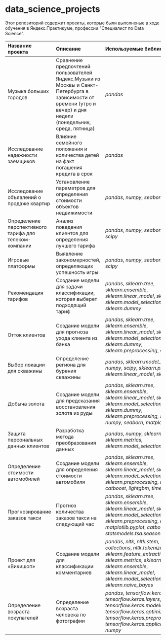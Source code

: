 # data_science_projects
Этот репозиторий содержит проекты, которые были выполненые в ходе обучения в Яндекс.Практикуме, профессии "Специалист по Data Science".

| Название проекта | Описание | Используемые библиотеки | 
| :---------------------- | :---------------------- | :---------------------- |
| Музыка больших городов | Сравнение предпочтений пользователей Яндекс.Музыки из Москвы и Санкт-Петербурга в зависимости от времени (утро и вечер) и дня недели (понедельник, среда, пятница)| *pandas* |
| Исследование надежности заемщиков | Влияние семейного положения и количества детей на факт погашения кредита в срок | *pandas* |
| Исследование объявлений о продаже квартир | Установление параметров для определения стоимости объектов недвижимости | *pandas*, *numpy*, *seaborn*, *matplotlib* |
| Определение перспективного тарифа для телеком-компании | Анализ поведения клиентов для определения лучшего тарифа | *pandas*, *numpy*, *seaborn*, *matplotlib*, *scipy* |
| Игровые платформы | Выявление закономерностей, определяющих успешность игры | *pandas*, *numpy*, *seaborn*, *matplotlib*, *scipy* |
| Рекомендация тарифов | Создание модели для задачи классификации, которая выберет подходящий тариф | *pandas*, *sklearn.tree*, *sklearn.ensemble*, *sklearn.linear_model*, *sklearn.metrics*, *sklearn.model_selection*, *sklearn.dummy* |
| Отток клиентов | Создание модели для прогноза ухода клиента из банка | *pandas*, *sklearn.tree*, *sklearn.ensemble*, *sklearn.linear_model*, *sklearn.metrics*, *sklearn.model_selection*, *sklearn.dummy*, *sklearn.preprocessing*, *sklearn.utils* |
| Выбор локации для скважины | Определение региона для бурения скважины | *pandas*, *sklearn.model_selection*, *numpy*, *scipy*, *sklearn.preprocessing*, *sklearn.linear_model*, *sklearn.metrics* |
| Добыча золота | Создание модели для предсказания восстановления золота из руды | *pandas*, *sklearn.tree*, *sklearn.ensemble*, *sklearn.linear_model*, *sklearn.metrics*, *sklearn.model_selection*, *sklearn.dummy*, *sklearn.preprocessing*, *sklearn.utils*, *numpy*, *seaborn*, *matplotlib* |
| Защита персональных данных клиентов | Разработка метода преобразования данных | *pandas*, *numpy*, *sklearn.linear_model*, *sklearn.metrics*, *sklearn.model_selection* |
| Определение стоимости автомобилей | Создание модели для определения стоимости автомобиля |  *pandas*, *sklearn.tree*, *sklearn.ensemble*, *sklearn.linear_model*, *sklearn.metrics*, *sklearn.model_selection*, *sklearn.preprocessing*, *numpy*, *math*, *catboost*, *lightgbm*, *time* |
| Прогнозирование заказов такси | Прогноз количества заказов такси на следующий час | *pandas*, *sklearn.tree*, *sklearn.ensemble*, *sklearn.linear_model*, *sklearn.metrics*, *sklearn.model_selection*, *sklearn.preprocessing*, *numpy*, *matplotlib.pyplot*, *catboost*, *lightgbm*, *statsmodels.tsa.seasonal* |
| Проект для «Викишоп» | Создание модели для классификации комментариев | *pandas*, *nltk*, *nltk.stem*, *nltk.corpus*, *collections*, *nltk.tokenize*, *re*, *tqdm*, *sklearn.feature_extraction.text*, *sklearn.metrics*, *sklearn.tree*, *sklearn.ensemble*, *sklearn.linear_model*, *sklearn.model_selection*, *sklearn.naive_bayes* |
| Определение возраста покупателей | Определение возраста человека по фотографии | *pandas*, *tensorflow.keras.datasets*, *tensorflow.keras.layers*, *tensorflow.keras.models*, *tensorflow.keras.optimizers*, *tensorflow.keras.preprocessing.image*, *tensorflow.keras.applications.resnet*, *numpy* |
